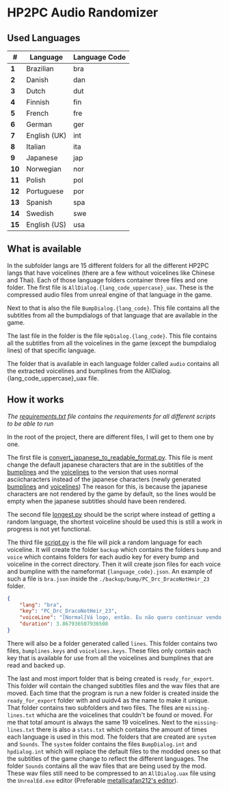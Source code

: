 # HP2PC Audio Randomizer

## Used Languages

| # | Language | Language Code |
| --- | --- | --- |
| **1** | Brazilian | bra |
| **2** | Danish | dan |
| **3** | Dutch | dut |
| **4** | Finnish | fin |
| **5** | French | fre |
| **6** | German | ger |
| **7** | English (UK) | int |
| **8** | Italian | ita |
| **9** | Japanese | jap |
| **10** | Norwegian | nor |
| **11** | Polish | pol |
| **12** | Portuguese | por |
| **13** | Spanish | spa |
| **14** | Swedish | swe |
| **15** | English (US) | usa |

## What is available

In the subfolder langs are 15 different folders for all the different HP2PC langs that have voicelines (there are a few without voicelines like Chinese and Thai). Each of those language folders container three files and one folder. The first file is `AllDialog.{lang_code_uppercase}_uax`. These is the compressed audio files from unreal engine of that language in the game. 

Next to that is also the file `BumpDialog.{lang_code}`. This file contains all the subtitles from all the bumpdialogs of that language that are available in the game.

The last file in the folder is the file `HpDialog.{lang_code}`. This file contains all the subtitles from all the voicelines in the game (except the bumpdialog lines) of that specific language.

The folder that is available in each language folder called `audio` contains all the extracted voicelines and bumplines from the AllDialog.{lang_code_uppercase}_uax file.

## How it works

*The [requirements.txt](./requirements.txt) file contains the requirements for all different scripts to be able to run*

In the root of the project, there are different files, I will get to them one by one.

The first file is [convert_japanese_to_readable_format.py](./convert_japanese_to_readable_format.py). This file is ment change the default japanese characters that are in the subtitles of the [bumplines](./langs/jap/BumpDialog.jap.backup) and the [voicelines](./langs/jap/HpDialog.jap.backup) to the version that uses normal asciicharacters instead of the japanese characters (newly generated [bumplines](./langs/jap/BumpDialog.jap) and [voicelines](./langs/jap/HpDialog.jap))
The reason for this, is because the japanese characters are not rendered by the game by default, so the lines would be empty when the japanese subtitles should have been rendered.

The second file [longest.py](./longest.py) should be the script where instead of getting a random language, the shortest voiceline should be used this is still a work in progress is not yet functional.

The third file [script.py](./script.py) is the file will pick a random language for each voiceline. It will create the folder `backup` which contains the folders `bump` and `voice` which contains folders for each audio key for every bump and voiceline in the correct directory. Then it will create json files for each voice and bumpline with the nameformat `{language_code}.json`. An example of such a file is `bra.json` inside the `./backup/bump/PC_Drc_DracoNotHeir_23` folder.
```json
{
	"lang": "bra",
	"key": "PC_Drc_DracoNotHeir_23",
	"voiceLine": "[Normal]Vá logo, então. Eu não quero continuar vendo essa expressão de dor na sua cara. ",
	"duration": 3.867936507936508
}
```
There will also be a folder generated called `lines`. This folder contains two files, `bumplines.keys` and `voicelines.keys`. These files only contain each key that is available for use from all the voicelines and bumplines that are read and backed up.

The last and most import folder that is being created is `ready_for_export`. This folder will contain the changed subtitles files and the wav files that are moved. Each time that the program is run a new folder is created inside the `ready_for_export` folder with and uuidv4 as the name to make it unique. That folder contains two subfolders and two files. The files are `missing-lines.txt` whicha are the voicelines that couldn't be found or moved. For me that total amount is always the same 19 voicelines. 
Next to the `missing-lines.txt` there is also a `stats.txt` which contains the amount of times each language is used in this mod.
The folders that are created are `system` and `Sounds`. The `system` folder contains the files `BumpDialog.int` and `hpdialog.int` which will replace the default files to the modded ones so that the subtitles of the game change to reflect the different languages.
The folder `Sounds` contains all the wav files that are being used by the mod. These wav files still need to be compressed to an `AllDialog.uax` file using the `UnrealEd.exe` editor (Preferable [metallicafan212's editor](https://github.com/metallicafan212)).